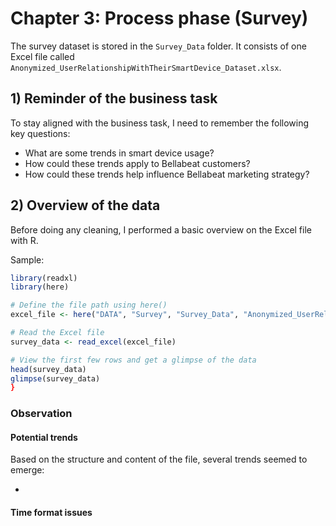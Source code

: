 # Chapter 3: Process phase (Survey)

The survey dataset is stored in the `Survey_Data` folder.
It consists of one Excel file called `Anonymized_UserRelationshipWithTheirSmartDevice_Dataset.xlsx`.


## 1) Reminder of the business task

To stay aligned with the business task, I need to remember the following key questions:
   
- What are some trends in smart device usage?
- How could these trends apply to Bellabeat customers?
- How could these trends help influence Bellabeat marketing strategy?


## 2) Overview of the data

Before doing any cleaning, I performed a basic overview on the Excel file with R. 

Sample:

```r
library(readxl)
library(here)

# Define the file path using here()
excel_file <- here("DATA", "Survey", "Survey_Data", "Anonymized_UserRelationshipWithTheirSmartDevice_Dataset.xlsx") 

# Read the Excel file
survey_data <- read_excel(excel_file)

# View the first few rows and get a glimpse of the data
head(survey_data)
glimpse(survey_data)
}


```

### Observation

#### Potential trends

Based on the structure and content of the file, several trends seemed to emerge:

-  

#### Time format issues
